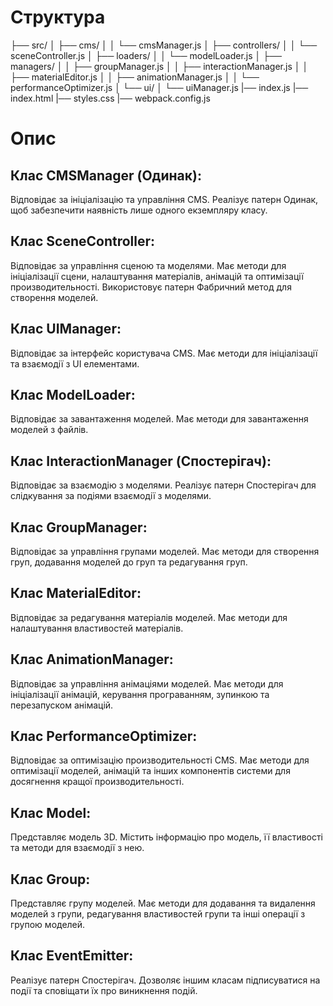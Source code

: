 

# Структура


├── src/
│   ├── cms/
│   │   └── cmsManager.js
│   ├── controllers/
│   │   └── sceneController.js
│   ├── loaders/
│   │   └── modelLoader.js
│   ├── managers/
│   │   ├── groupManager.js
│   │   ├── interactionManager.js
│   │   ├── materialEditor.js
│   │   ├── animationManager.js
│   │   └── performanceOptimizer.js
│   └── ui/
│       └── uiManager.js
|── index.js
|── index.html
|── styles.css
|── webpack.config.js


# Опис
## Клас CMSManager (Одинак):
Відповідає за ініціалізацію та управління CMS.
Реалізує патерн Одинак, щоб забезпечити наявність лише одного екземпляру класу.

## Клас SceneController:
Відповідає за управління сценою та моделями.
Має методи для ініціалізації сцени, налаштування матеріалів, анімацій та оптимізації производительності.
Використовує патерн Фабричний метод для створення моделей.

## Клас UIManager:
Відповідає за інтерфейс користувача CMS.
Має методи для ініціалізації та взаємодії з UI елементами.

## Клас ModelLoader:
Відповідає за завантаження моделей.
Має методи для завантаження моделей з файлів.

## Клас InteractionManager (Спостерігач):
Відповідає за взаємодію з моделями.
Реалізує патерн Спостерігач для слідкування за подіями взаємодії з моделями.

## Клас GroupManager:
Відповідає за управління групами моделей.
Має методи для створення груп, додавання моделей до груп та редагування груп.

## Клас MaterialEditor:
Відповідає за редагування матеріалів моделей.
Має методи для налаштування властивостей матеріалів.
## Клас AnimationManager:
Відповідає за управління анімаціями моделей.
Має методи для ініціалізації анімацій, керування програванням, зупинкою та перезапуском анімацій.

## Клас PerformanceOptimizer:
Відповідає за оптимізацію производительності CMS.
Має методи для оптимізації моделей, анімацій та інших компонентів системи для досягнення кращої производительності.

## Клас Model:
Представляє модель 3D.
Містить інформацію про модель, її властивості та методи для взаємодії з нею.

## Клас Group:
Представляє групу моделей.
Має методи для додавання та видалення моделей з групи, редагування властивостей групи та інші операції з групою моделей.

## Клас EventEmitter:
Реалізує патерн Спостерігач.
Дозволяє іншим класам підписуватися на події та сповіщати їх про виникнення подій.
